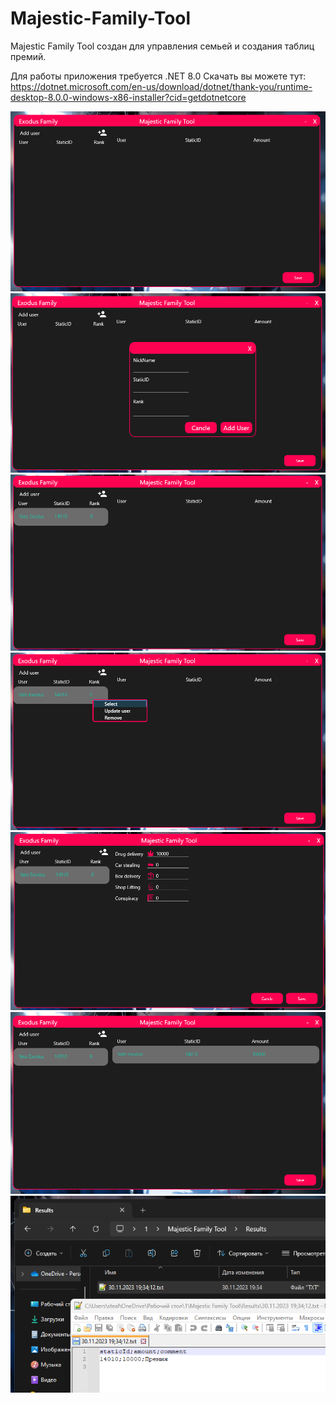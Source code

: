 # Majestic-Family-Tool
Majestic Family Tool создан для управления семьей и создания таблиц премий.

Для работы приложения требуется .NET 8.0
Скачать вы можете тут: https://dotnet.microsoft.com/en-us/download/dotnet/thank-you/runtime-desktop-8.0.0-windows-x86-installer?cid=getdotnetcore

![alt text](Screenshots/s1.png "Logo")
![alt text](Screenshots/s2.png "Logo")
![alt text](Screenshots/s3.png "Logo")
![alt text](Screenshots/s4.png "Logo")
![alt text](Screenshots/s5.png "Logo")
![alt text](Screenshots/s6.png "Logo")
![alt text](Screenshots/s7.png "Logo")
